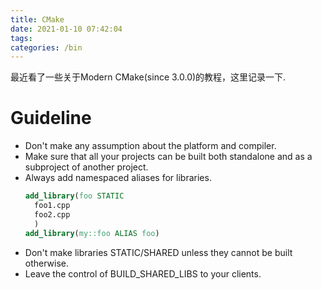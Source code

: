 ```yaml
---
title: CMake
date: 2021-01-10 07:42:04
tags:
categories: /bin
---
```


最近看了一些关于Modern CMake(since 3.0.0)的教程，这里记录一下.

# Guideline
- Don't make any assumption about the platform and compiler.
- Make sure that all your projects can be built both standalone and as a subproject of another project.
- Always add namespaced aliases for libraries.
    ```cmake
    add_library(foo STATIC
      foo1.cpp
      foo2.cpp
      )
    add_library(my::foo ALIAS foo)
    ```
- Don't make libraries STATIC/SHARED unless they cannot be built otherwise.
- Leave the control of BUILD_SHARED_LIBS to your clients.
